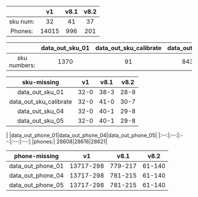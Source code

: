 

|  |v1|v8.1|v8.2|
|:--:|:--:|:--:|:--:|
|sku num:| 32|41|37|
|Phones: |14015|996|201|


|  |data_out_sku_01|data_out_sku_calibrate|data_out_sku_04| data_out_sku_05|
|:--:|:--:|:--:|:--:|:--:|
|sku numbers:| 1370 |91|84378| 84402|


|sku-missing  |v1|v8.1|v8.2|
|:--:|:--:|:--:|:--:|
|data_out_sku_01|       32-0 |38-3|28-9|
|data_out_sku_calibrate|32-0 |41-0|30-7|
|data_out_sku_04|       32-0 |40-1|29-8|
|data_out_sku_05|       32-0 |40-1|29-8|


|  |data_out_phone_01|data_out_phone_04|data_out_phone_05|
|:--:|:--:|:--:|:--:|:--:|
|phones:| 28608|28616|28621|

|phone-missing  |v1|v8.1|v8.2|
|:--:|:--:|:--:|:--:|
|data_out_phone_01| 13717-298 |779-217 |61-140|
|data_out_phone_04| 13717-298 |781-215 |61-140|
|data_out_phone_05| 13717-298 |781-215 |61-140|
